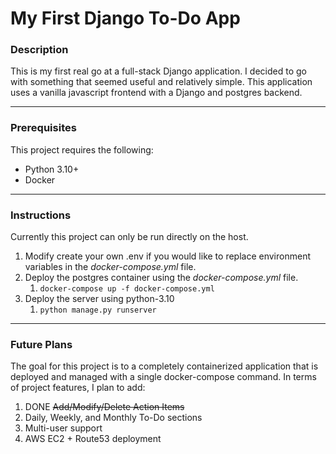 # My First Django To-Do App

### Description
This is my first real go at a full-stack Django application.  I decided to go with something that seemed useful and relatively simple.  This application uses a vanilla javascript frontend with a Django and postgres backend.
___
### Prerequisites
This project requires the following:
* Python 3.10+
* Docker
___
### Instructions
Currently this project can only be run directly on the host.  
1. Modify create your own .env if you would like to replace environment variables in the *docker-compose.yml* file.
2. Deploy the postgres container using the *docker-compose.yml* file. 
   1. `docker-compose up -f docker-compose.yml`
3. Deploy the server using python-3.10
   1. `python manage.py runserver`
___
### Future Plans
The goal for this project is to a completely containerized application that is deployed and managed with a single docker-compose command.  In terms of project features, I plan to add:
1. DONE ~~Add/Modify/Delete Action Items~~ 
2. Daily, Weekly, and Monthly To-Do sections
3. Multi-user support
4. AWS EC2 + Route53 deployment
